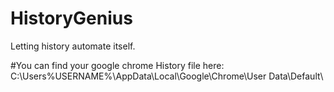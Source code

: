 # HistoryGenius
Letting history automate itself.

#You can find your google chrome History file here:
C:\Users\%USERNAME%\AppData\Local\Google\Chrome\User Data\Default\
